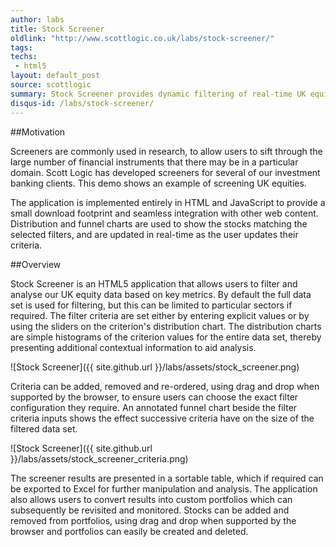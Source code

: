 ```yaml
---
author: labs
title: Stock Screener
oldlink: "http://www.scottlogic.co.uk/labs/stock-screener/"
tags: 
techs:
 - html5
layout: default_post
source: scottlogic
summary: Stock Screener provides dynamic filtering of real-time UK equity data for both analytical and portfolio-building purposes.
disqus-id: /labs/stock-screener/
---
```

##Motivation

Screeners are commonly used in research, to allow users to sift through the large number of financial instruments that there may be in a particular domain. Scott Logic has developed screeners for several of our investment banking clients. This demo shows an example of screening UK equities.

The application is implemented entirely in HTML and JavaScript to provide a small download footprint and seamless integration with other web content. Distribution and funnel charts are used to show the stocks matching the selected filters, and are updated in real-time as the user updates their criteria.

##Overview

Stock Screener is an HTML5 application that allows users to filter and analyse our UK equity data based on key metrics. By default the full data set is used for filtering, but this can be limited to particular sectors if required. The filter criteria are set either by entering explicit values or by using the sliders on the criterion's distribution chart. The distribution charts are simple histograms of the criterion values for the entire data set, thereby presenting additional contextual information to aid analysis.

![Stock Screener]({{ site.github.url }}/labs/assets/stock_screener.png)

Criteria can be added, removed and re-ordered, using drag and drop when supported by the browser, to ensure users can choose the exact filter configuration they require. An annotated funnel chart beside the filter criteria inputs shows the effect successive criteria have on the size of the filtered data set.

![Stock Screener]({{ site.github.url }}/labs/assets/stock_screener_criteria.png)

The screener results are presented in a sortable table, which if required can be exported to Excel for further manipulation and analysis. The application also allows users to convert results into custom portfolios which can subsequently be revisited and monitored. Stocks can be added and removed from portfolios, using drag and drop when supported by the browser and portfolios can easily be created and deleted.

